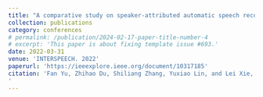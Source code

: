 ```yaml
---
title: "A comparative study on speaker-attributed automatic speech recognition in multi-party meetings"
collection: publications
category: conferences
# permalink: /publication/2024-02-17-paper-title-number-4
# excerpt: 'This paper is about fixing template issue #693.'
date: 2022-03-31
venue: 'INTERSPEECH. 2022'
paperurl: 'https://ieeexplore.ieee.org/document/10317185'
citation: 'Fan Yu, Zhihao Du, Shiliang Zhang, Yuxiao Lin, and Lei Xie, “A comparative study on speaker-attributed automatic speech recognition in multi-party meetings,” in Proc. INTERSPEECH. 2022, pp. 560–564, ISCA.
'
---
```

 